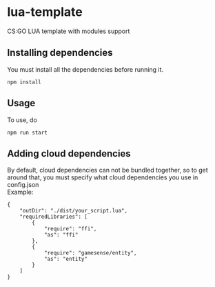 # lua-template
CS:GO LUA template with modules support

## Installing dependencies
You must install all the dependencies before running it.
```
npm install
```

## Usage
To use, do
```
npm run start
```

## Adding cloud dependencies
By default, cloud dependencies can not be bundled together, so to get around that, you must specify what cloud dependencies you use in config.json  
Example:
```
{
    "outDir": "./dist/your_script.lua",
    "requiredLibraries": [
        {
            "require": "ffi",
            "as": "ffi"
        },
        {
            "require": "gamesense/entity",
            "as": "entity"
        }
    ]
}
```
